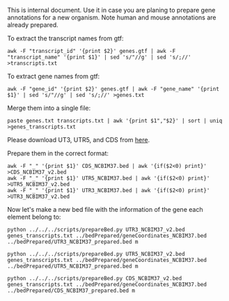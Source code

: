 This is internal document. Use it in case you are planing to prepare gene annotations for a new organism. Note human and mouse annotations are already prepared. 

To extract the transcript names from gtf:

```
awk -F "transcript_id" '{print $2}' genes.gtf | awk -F "transcript_name" '{print $1}' | sed 's/"//g' | sed 's/;//' >transcripts.txt
```

To extract gene names from gtf:

```
awk -F "gene_id" '{print $2}' genes.gtf | awk -F "gene_name" '{print $1}' | sed 's/"//g' | sed 's/;//' >genes.txt
```

Merge them into a single file:

```
paste genes.txt transcripts.txt | awk '{print $1","$2}' | sort | uniq  >genes_transcripts.txt
```

Please download UT3, UTR5, and CDS from [here](https://genome.ucsc.edu/cgi-bin/hgTables).

Prepare them in the correct format:

```
awk -F "_" '{print $1}' CDS_NCBIM37.bed | awk '{if($2<0) print}' >CDS_NCBIM37_v2.bed
awk -F "_" '{print $1}' UTR5_NCBIM37.bed | awk '{if($2<0) print}' >UTR5_NCBIM37_v2.bed
awk -F "_" '{print $1}' UTR3_NCBIM37.bed | awk '{if($2<0) print}' >UTR3_NCBIM37_v2.bed
```

Now let's make a new bed file with the information of the gene each element belong to:

```
python ../../../scripts/prepareBed.py UTR3_NCBIM37_v2.bed genes_transcripts.txt ../bedPrepared/geneCoordinates_NCBIM37.bed ../bedPrepared/UTR3_NCBIM37_prepared.bed m

python ../../../scripts/prepareBed.py UTR5_NCBIM37_v2.bed genes_transcripts.txt ../bedPrepared/geneCoordinates_NCBIM37.bed ../bedPrepared/UTR5_NCBIM37_prepared.bed m

python ../../../scripts/prepareBed.py CDS_NCBIM37_v2.bed genes_transcripts.txt ../bedPrepared/geneCoordinates_NCBIM37.bed ../bedPrepared/CDS_NCBIM37_prepared.bed m
```
